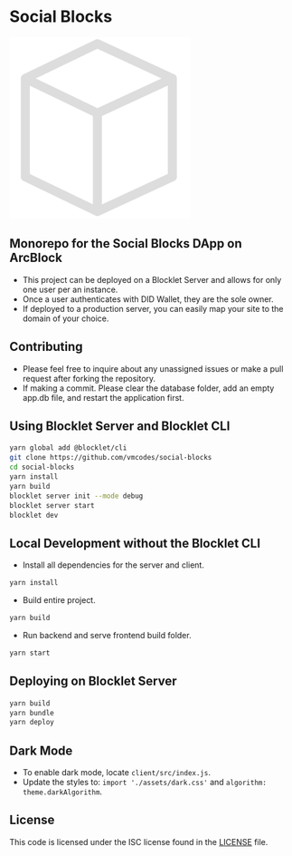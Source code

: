 # Social Blocks

![Social Blocks](logo.png)

## Monorepo for the Social Blocks DApp on ArcBlock

- This project can be deployed on a Blocklet Server and allows for only one user per an instance.
- Once a user authenticates with DID Wallet, they are the sole owner.
- If deployed to a production server, you can easily map your site to the domain of your choice.

## Contributing

- Please feel free to inquire about any unassigned issues or make a pull request after forking the repository.
- If making a commit. Please clear the database folder, add an empty app.db file, and restart the application first.

## Using Blocklet Server and Blocklet CLI

```bash
yarn global add @blocklet/cli
git clone https://github.com/vmcodes/social-blocks
cd social-blocks
yarn install
yarn build
blocklet server init --mode debug
blocklet server start
blocklet dev
```

## Local Development without the Blocklet CLI

- Install all dependencies for the server and client.

```bash
yarn install
```

- Build entire project.

```bash
yarn build
```

- Run backend and serve frontend build folder.

```bash
yarn start
```

## Deploying on Blocklet Server

```bash
yarn build
yarn bundle
yarn deploy
```

## Dark Mode

- To enable dark mode, locate `client/src/index.js`.
- Update the styles to: `import './assets/dark.css'` and `algorithm: theme.darkAlgorithm`.

## License

This code is licensed under the ISC license found in the [LICENSE](LICENSE) file.

